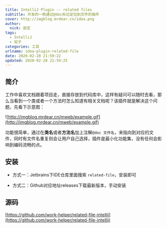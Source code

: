 ```yaml
---
title: IntelliJ Plugin -- related files
subtitle: 开发的一款通过@doc标记定位到文件的插件
cover: http://imgblog.mrdear.cn/idea.png
author: 
  nick: 屈定
tags:
  - IntelliJ
  - 轮子
categories: 工具
urlname: idea-plugin-related-file
date: 2020-02-28 21:59:22
updated: 2020-02-28 21:59:25
---
```


## 简介

工作中喜欢文档跟着项目走，直接存放到代码库中，这样有疑问可以随时去看，那么当看到一个类或者一个方法时怎么知道有相关文档呢？该插件就是解决这个问题，先看下示意图：

![http://imgblog.mrdear.cn/mweb/example.gif](http://imgblog.mrdear.cn/mweb/example.gif)

功能很简单，通过在**类名**或者**方法名**加上注解`@doc 文件名`，来指向到对应的文件，同时有文件名重复则会让用户自己选择，插件是最小化功能集，没有任何会影响到编码流畅的点。

## 安装
- 方式一：Jetbrains下IDE仓库里面搜索 `related-file`，安装即可

- 方式二：Github对应地址releases下载最新版本，手动安装



## 源码
[https://github.com/work-helper/related-file-intellij](https://github.com/work-helper/related-file-intellij)
